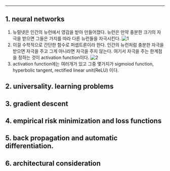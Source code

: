 ___
## 1. neural networks
1) 뉴럴넷은 인간의 뉴런에서 영감을 받아 만들어졌다. 뉴런은 만약 충분한 크기의 자극을 받으면 그들은 가지를 따라 다른 뉴런들을 자극시킨다. 
![1](https://user-images.githubusercontent.com/63699718/118811382-e7bfe080-b8e7-11eb-96da-595bf6a08a6f.PNG)
2)  이걸 수학적으로 간단한 함수로 퍼셉트론이라 한다. 인간의 뉴런처럼 충분한 자극을 받으면 자극을 주고 그게 아니라면 자극을 주지 않는다. 여기서 자극을 주는 한계점을 정하는 것이 activation function이다. 
![2](https://user-images.githubusercontent.com/63699718/118811659-39686b00-b8e8-11eb-96f3-61aa65365f06.PNG)
3) activation function에는 여러개가 있고 그중 몇가지가 sigmoiod function, hyperbolic tangent, rectified linear unit(ReLU) 이다.

## 2. universality. learning problems

## 3. gradient descent
## 4. empirical risk minimization and loss functions
## 5. back propagation and automatic differentiation.
## 6. architectural consideration
